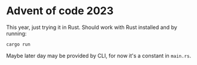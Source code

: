 # Advent of code 2023
This year, just trying it in Rust.
Should work with Rust installed and by running:

```bash
cargo run
```

Maybe later day may be provided by CLI, for now it's a constant in `main.rs`.
